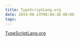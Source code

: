 ```yaml
---
title: TypeScriptLang.org
date: 2019-08-23T06:04:36-00:00
tags:
---
```


[TypeScriptLang.org](https://www.typescriptlang.org/#download-links)

